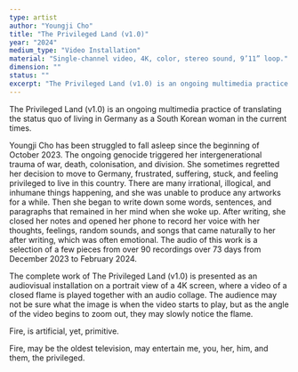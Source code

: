 ```yaml
---
type: artist
author: "Youngji Cho"
title: "The Privileged Land (v1.0)"
year: "2024"
medium_type: "Video Installation"
material: "Single-channel video, 4K, color, stereo sound, 9’11” loop."
dimension: ""
status: ""
excerpt: "The Privileged Land (v1.0) is an ongoing multimedia practice of translating the status quo of living in Germany as a South Korean woman in the current times.Youngji Cho has been struggled to fall asleep since the beginning of October 2023. The ongoing genocide triggered her intergenerational trauma of war, death, colonisation, and division. She sometimes regretted her decision to move to Germany, frustrated, suffering, stuck, and feeling privileged to live in this country..."
---
```

The Privileged Land (v1.0) is an ongoing multimedia practice of translating the status quo of living in Germany as a South Korean woman in the current times.

Youngji Cho has been struggled to fall asleep since the beginning of October 2023. The ongoing genocide triggered her intergenerational trauma of war, death, colonisation, and division. She sometimes regretted her decision to move to Germany, frustrated, suffering, stuck, and feeling privileged to live in this country. There are many irrational, illogical, and inhumane things happening, and she was unable to produce any artworks for a while. Then she began to write down some words, sentences, and paragraphs that remained in her mind when she woke up. After writing, she closed her notes and opened her phone to record her voice with her thoughts, feelings, random sounds, and songs that came naturally to her after writing, which was often emotional. The audio of this work is a selection of a few pieces from over 90 recordings over 73 days from December 2023 to February 2024.

The complete work of The Privileged Land (v1.0) is presented as an audiovisual installation on a portrait view of a 4K screen, where a video of a closed flame is played together with an audio collage. The audience may not be sure what the image is when the video starts to play, but as the angle of the video begins to zoom out, they may slowly notice the flame.

Fire, is artificial, yet, primitive.

Fire, may be the oldest television, may entertain me, you, her, him, and them, the privileged.
